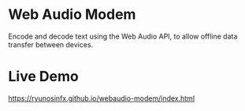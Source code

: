 # Web Audio Modem

Encode and decode text using the Web Audio API, to allow offline data transfer between devices.

# Live Demo

https://ryunosinfx.github.io/webaudio-modem/index.html
